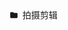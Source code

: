 <div class="folder">
    <div class="title" onclick="toggleFolder(this)">
        <svg width="1em" height="1em" fill="currentColor" viewBox="0 0 24 24" style="vertical-align:-.15em;margin-right:.2em;">
            <path d="M10 4H4a2 2 0 0 0-2 2v12a2 2 0 0 0 2 2h16a2 2 0 0 0 2-2V8a2 2 0 0 0-2-2h-8l-2-2z"/>
        </svg>
        拍摄剪辑
    </div>
    <div class="subWrap" style="display:none">
        <!-- 二级标题：图标 -->
        <div class="folder" style="margin-bottom: 30px;">
            <div class="title" onclick="toggleFolder(this)" style="font-size:16px; margin-bottom: 22px;">
                <svg width="1em" height="1em" fill="currentColor" viewBox="0 0 24 24" style="vertical-align:-.15em;margin-right:.2em;">
                    <path d="M10 4H4a2 2 0 0 0-2 2v12a2 2 0 0 0 2 2h16a2 2 0 0 0 2-2V8a2 2 0 0 0-2-2h-8l-2-2z"/>
                </svg>
                图标
            </div>
            <div class="subWrap" style="display:none">
                <div style="display: flex; flex-direction: column; gap: 22px; padding: 4px 0; margin-left:26px;">
                    <div class="subTitle" onclick="window.open('https://icons8.com/', '_blank')" style="font-size:16px; cursor:pointer; display:block;">
                        <img src="./static/img/8666268_edge_icon.png" alt="浏览器图标" style="width:1em; height:1em; vertical-align:middle; margin-right:.5em;">
                        ICONS8
                    </div>
                    <div class="subTitle" onclick="window.open('https://www.iconfinder.com/', '_blank')" style="font-size:16px; cursor:pointer; display:block;">
                        <img src="./static/img/8666268_edge_icon.png" alt="浏览器图标" style="width:1em; height:1em; vertical-align:middle; margin-right:.5em;">
                        ICONFINDER
                    </div>
                    <div class="subTitle" onclick="window.open('https://undraw.co/illustrations', '_blank')" style="font-size:16px; cursor:pointer; display:block;">
                        <img src="./static/img/8666268_edge_icon.png" alt="浏览器图标" style="width:1em; height:1em; vertical-align:middle; margin-right:.5em;">
                        unDraw
                    </div>
                    <div class="subTitle" onclick="window.open('https://iconstore.co/', '_blank')" style="font-size:16px; cursor:pointer; display:block;">
                        <img src="./static/img/8666268_edge_icon.png" alt="浏览器图标" style="width:1em; height:1em; vertical-align:middle; margin-right:.5em;">
                        iconstore
                    </div>
                    <div class="subTitle" onclick="window.open('https://www.iconfont.cn/', '_blank')" style="font-size:16px; cursor:pointer; display:block;">
                        <img src="./static/img/8666268_edge_icon.png" alt="浏览器图标" style="width:1em; height:1em; vertical-align:middle; margin-right:.5em;">
                        iconfont
                    </div>
                </div>
            </div>
        </div>



        <!-- 二级标题：图片素材 -->
        <div class="folder" style="margin-bottom: 30px;">
            <div class="title" onclick="toggleFolder(this)" style="font-size:16px; margin-bottom: 22px;">
                <svg width="1em" height="1em" fill="currentColor" viewBox="0 0 24 24" style="vertical-align:-.15em;margin-right:.2em;">
                    <path d="M10 4H4a2 2 0 0 0-2 2v12a2 2 0 0 0 2 2h16a2 2 0 0 0 2-2V8a2 2 0 0 0-2-2h-8l-2-2z"/>
                </svg>
                图片素材
            </div>
            <div class="subWrap" style="display:none">
                <div style="display: flex; flex-direction: column; gap: 22px; padding: 4px 0; margin-left:26px;">
                    <div class="subTitle" onclick="window.open('https://wall.alphacoders.com/', '_blank')" style="font-size:16px; cursor:pointer; display:block;">
                        <img src="./static/img/8666268_edge_icon.png" alt="浏览器图标" style="width:1em; height:1em; vertical-align:middle; margin-right:.5em;">
                        Wallpaper👍 (可能要梯子)
                    </div>
                    <div class="subTitle" onclick="window.open('https://www.logosc.cn/so/', '_blank')" style="font-size:16px; cursor:pointer; display:block;">
                        <img src="./static/img/8666268_edge_icon.png" alt="浏览器图标" style="width:1em; height:1em; vertical-align:middle; margin-right:.5em;">
                        Logo神器
                    </div>
                    <div class="subTitle" onclick="window.open('https://www.foodiesfeed.com', '_blank')" style="font-size:16px; cursor:pointer; display:block;">
                        <img src="./static/img/8666268_edge_icon.png" alt="浏览器图标" style="width:1em; height:1em; vertical-align:middle; margin-right:.5em;">
                        Foodiesfeed
                    </div>
                    <div class="subTitle" onclick="window.open('https://www.pexels.com/zh-cn/', '_blank')" style="font-size:16px; cursor:pointer; display:block;">
                        <img src="./static/img/8666268_edge_icon.png" alt="浏览器图标" style="width:1em; height:1em; vertical-align:middle; margin-right:.5em;">
                        Pexels
                    </div>
                    <div class="subTitle" onclick="window.open('https://unsplash.com/', '_blank')" style="font-size:16px; cursor:pointer; display:block;">
                        <img src="./static/img/8666268_edge_icon.png" alt="浏览器图标" style="width:1em; height:1em; vertical-align:middle; margin-right:.5em;">
                        Unsplash
                    </div>
                    <div class="subTitle" onclick="window.open('https://pixabay.com/zh/', '_blank')" style="font-size:16px; cursor:pointer; display:block;">
                        <img src="./static/img/8666268_edge_icon.png" alt="浏览器图标" style="width:1em; height:1em; vertical-align:middle; margin-right:.5em;">
                        pixabay
                    </div>
                </div>
            </div>
        </div>



        <!-- 二级标题：音频素材 -->
        <div class="folder" style="margin-bottom: 30px;">
            <div class="title" onclick="toggleFolder(this)" style="font-size:16px; margin-bottom: 22px;">
                <svg width="1em" height="1em" fill="currentColor" viewBox="0 0 24 24" style="vertical-align:-.15em;margin-right:.2em;">
                    <path d="M10 4H4a2 2 0 0 0-2 2v12a2 2 0 0 0 2 2h16a2 2 0 0 0 2-2V8a2 2 0 0 0-2-2h-8l-2-2z"/>
                </svg>
                音频素材
            </div>
            <div class="subWrap" style="display:none">
                <div style="display: flex; flex-direction: column; gap: 22px; padding: 4px 0; margin-left:26px;">
                    <div class="subTitle" onclick="window.open('https://freemusicarchive.org/', '_blank')" style="font-size:16px; cursor:pointer; display:block;">
                        <img src="./static/img/8666268_edge_icon.png" alt="浏览器图标" style="width:1em; height:1em; vertical-align:middle; margin-right:.5em;">
                        Free Music Archive (免费音乐存档，提供多种风格音乐素材)
                    </div>
                    <div class="subTitle" onclick="window.open('https://pixabay.com/music/', '_blank')" style="font-size:16px; cursor:pointer; display:block;">
                        <img src="./static/img/8666268_edge_icon.png" alt="浏览器图标" style="width:1em; height:1em; vertical-align:middle; margin-right:.5em;">
                        Pixabay Music (免费可商用的音乐素材库)
                    </div>
                </div>
            </div>
        </div>


        <!-- 二级标题：视频制作/拍摄 -->
        <div class="folder" style="margin-bottom: 30px;">
            <div class="title" onclick="toggleFolder(this)" style="font-size:16px; margin-bottom: 22px;">
                <svg width="1em" height="1em" fill="currentColor" viewBox="0 0 24 24" style="vertical-align:-.15em;margin-right:.2em;">
                    <path d="M10 4H4a2 2 0 0 0-2 2v12a2 2 0 0 0 2 2h16a2 2 0 0 0 2-2V8a2 2 0 0 0-2-2h-8l-2-2z"/>
                </svg>
                视频制作/拍摄
            </div>
            <div class="subWrap" style="display:none">
                <div style="display: flex; flex-direction: column; gap: 22px; padding: 4px 0; margin-left:26px;">
                    <div class="subTitle" onclick="window.open('https://flowus.cn/share/d762466a-61b6-4c27-913e-da35a88a45ea?code=MA3UWW', '_blank')" style="font-size:16px; cursor:pointer; display:block;">
                        <img src="./static/img/8666268_edge_icon.png" alt="浏览器图标" style="width:1em; height:1em; vertical-align:middle; margin-right:.5em;">
                        提词器👍 (可能要梯子)
                    </div>
                    
                </div>
            </div>
        </div>
		        <!-- 一级标题下正文列表：增大上下间距，保持原有margin-left和图标样式 -->
			<div style="margin-left:32px; padding: 4px 0; display: flex; flex-direction: column; gap: 22px;">
            <div class="subTitle" onclick="window.open('https://flowus.cn/share/d762466a-61b6-4c27-913e-da35a88a45ea?code=MA3UWW', '_blank')" style="font-size:16px; cursor:pointer; display:block;">
                        <img src="./static/img/思考思考者思考的人图标.png" alt="浏览器图标" style="width:1em; height:1em; vertical-align:middle; margin-right:.5em;">
                        如何录好一段口播
                    </div>
                    <div class="subTitle" onclick="window.open('https://wwyf.lanzoul.com/iatOX2oaawcb', '_blank')" style="font-size:16px; cursor:pointer; display:block;">
                        <img src="./static/img/思考思考者思考的人图标.png" alt="浏览器图标" style="width:1em; height:1em; vertical-align:middle; margin-right:.5em;">
                        提词器
                    </div>
        </div>
    </div>
</div>
